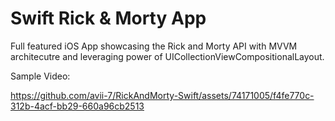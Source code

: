 # Swift Rick & Morty App

Full featured iOS App showcasing the Rick and Morty API with MVVM architecutre and leveraging power of UICollectionViewCompositionalLayout.

Sample Video: 

https://github.com/avii-7/RickAndMorty-Swift/assets/74171005/f4fe770c-312b-4acf-bb29-660a96cb2513

